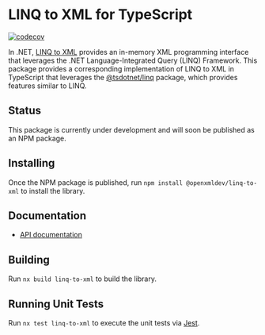 # LINQ to XML for TypeScript

[![codecov](https://codecov.io/gh/OpenXmlDev/linq-to-xml/branch/main/graph/badge.svg?token=43I75GLRHM)](https://codecov.io/gh/OpenXmlDev/linq-to-xml)

In .NET, [LINQ to XML](https://docs.microsoft.com/en-us/dotnet/standard/linq/linq-xml-overview) provides
an in-memory XML programming interface that leverages the .NET Language-Integrated Query (LINQ) Framework.
This package provides a corresponding implementation of LINQ to XML in TypeScript that leverages the
[@tsdotnet/linq](https://github.com/tsdotnet/linq) package, which provides features similar to LINQ.

## Status

This package is currently under development and will soon be published as an NPM package.

## Installing

Once the NPM package is published, run `npm install @openxmldev/linq-to-xml` to install the library.

## Documentation

- [API documentation](https://openxmldev.github.io/linq-to-xml)

## Building

Run `nx build linq-to-xml` to build the library.

## Running Unit Tests

Run `nx test linq-to-xml` to execute the unit tests via [Jest](https://jestjs.io).
